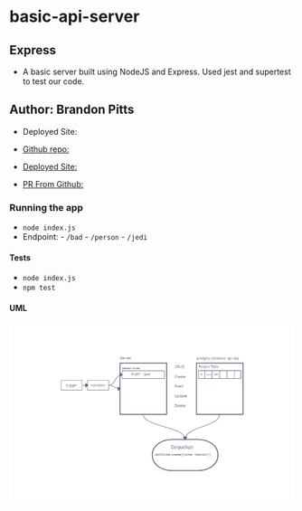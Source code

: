 # basic-api-server

## Express

- A basic server built using NodeJS and Express. Used jest and supertest to test our code.

## Author: Brandon Pitts

- Deployed Site:

- [Github repo:](https://github.com/brandomoki/basic-api-server)

- [Deployed Site:]()

- [PR From Github:](https://github.com/brandomoki/basic-api-server/pull/1)

### Running the app

- `node index.js`
- Endpoint:
      - `/bad`
      - `/person`
      - `/jedi`

#### Tests

- `node index.js`
- `npm test`

#### UML

![Uml](./img/Lab3%20umL.png)
